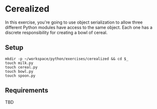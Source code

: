 # Cerealized

In this exercise, you're going to use object serialization to allow three different Python modules have access to the same object. Each one has a discrete responsibility for creating a bowl of cereal.

## Setup

```
mkdir -p ~/workspace/python/exercises/cerealized && cd $_
touch milk.py
touch cereal.py
touch bowl.py
touch spoon.py
```

## Requirements

TBD
